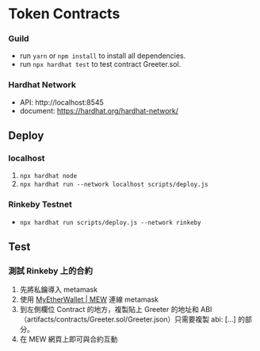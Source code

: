 # Token Contracts

### Guild
- run `yarn` or `npm install` to install all dependencies.
- run `npx hardhat test` to test contract Greeter.sol.

### Hardhat Network
- API: http://localhost:8545
- document: https://hardhat.org/hardhat-network/

## Deploy
### localhost
1. `npx hardhat node`
2. `npx hardhat run --network localhost scripts/deploy.js`

### Rinkeby Testnet
- `npx hardhat run scripts/deploy.js --network rinkeby`

## Test
### 測試 Rinkeby 上的合約
1. 先將私鑰導入 metamask
2. 使用 [MyEtherWallet | MEW](https://www.myetherwallet.com/access-my-wallet) 連線 metamask
3. 到左側欄位 Contract 的地方，複製貼上 Greeter 的地址和 ABI（artifacts/contracts/Greeter.sol/Greeter.json）只需要複製 abi: [...] 的部分。
4. 在 MEW 網頁上即可與合約互動